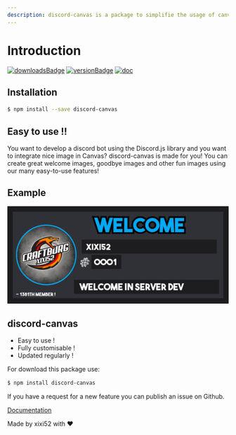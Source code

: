 ```yaml
---
description: discord-canvas is a package to simplifie the usage of canvas for Discord !
---
```


# Introduction

[![downloadsBadge](https://img.shields.io/npm/dt/discord-canvas?style=for-the-badge)](https://npmjs.com/discord-canvas) [![versionBadge](https://img.shields.io/npm/v/discord-canvas?style=for-the-badge)](https://npmjs.com/discord-canvas) [![doc](https://img.shields.io/badge/Documentation-Click%20here-blue?style=for-the-badge)](https://www.discord-canvas.net) 

## Installation

```bash
$ npm install --save discord-canvas
```

## Easy to use !!

You want to develop a discord bot using the Discord.js library and you want to integrate nice image in Canvas? discord-canvas is made for you! You can create great welcome images, goodbye images and other fun images using our many easy-to-use features!

## Example

![Welcome Card ](.gitbook/assets/welcome-image-1.png)

## discord-canvas

* Easy to use !
* Fully customisable !
* Updated regularly !

For download this package use:

```bash
$ npm install discord-canvas
```

If you have a request for a new feature you can publish an issue on Github.

[Documentation](https://www.discord-canvas.net)

Made by xixi52 with ❤️

